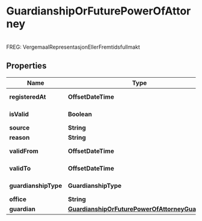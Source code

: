 

# GuardianshipOrFuturePowerOfAttorney

<br>FREG: VergemaalRepresentasjonEllerFremtidsfullmakt

## Properties

| Name | Type | Description | Notes |
|------------ | ------------- | ------------- | -------------|
|**registeredAt** | **OffsetDateTime** | &lt;br&gt;FREG: Ajourholdstidspunkt |  [optional] |
|**isValid** | **Boolean** | &lt;br&gt;FREG: ErGjeldende |  [optional] |
|**source** | **String** | &lt;br&gt;FREG: Kilde |  [optional] |
|**reason** | **String** | &lt;br&gt;FREG: Aarsak |  [optional] |
|**validFrom** | **OffsetDateTime** | &lt;br&gt;FREG: Gyldighetstidspunkt |  [optional] |
|**validTo** | **OffsetDateTime** | &lt;br&gt;FREG: Opphoerstidspunkt |  [optional] |
|**guardianshipType** | **GuardianshipType** | &lt;br&gt;FREG: Vergemaaltype |  [optional] |
|**office** | **String** | &lt;br&gt;FREG: Embete |  [optional] |
|**guardian** | [**GuardianshipOrFuturePowerOfAttorneyGuardian**](GuardianshipOrFuturePowerOfAttorneyGuardian.md) |  |  [optional] |



